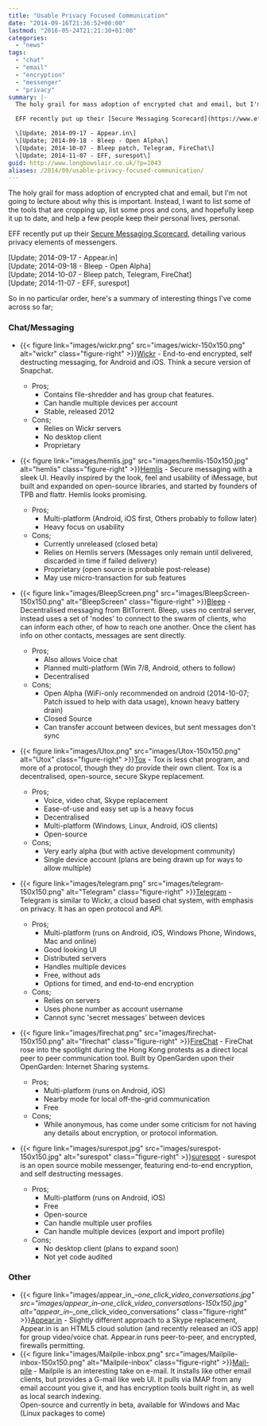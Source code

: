 ```yaml
---
title: "Usable Privacy Focused Communication"
date: "2014-09-16T21:36:52+00:00"
lastmod: "2016-05-24T21:21:30+01:00"
categories: 
  - "news"
tags: 
  - "chat"
  - "email"
  - "encryption"
  - "messenger"
  - "privacy"
summary: |-
  The holy grail for mass adoption of encrypted chat and email, but I'm not going to lecture about why this is important. Instead, I want to list some of the tools that are cropping up, list some pros and cons, and hopefully keep it up to date, and help a few people keep their personal lives, personal.

  EFF recently put up their [Secure Messaging Scorecard](https://www.eff.org/secure-messaging-scorecard), detailing various privacy elements of messengers.

  \[Update; 2014-09-17 - Appear.in\]
  \[Update; 2014-09-18 - Bleep - Open Alpha\]
  \[Update; 2014-10-07 - Bleep patch, Telegram, FireChat\]
  \[Update; 2014-11-07 - EFF, surespot\]
guid: http://www.longbowslair.co.uk/?p=1043
aliases: /2014/09/usable-privacy-focused-communication/
---
```


The holy grail for mass adoption of encrypted chat and email, but I'm not going to lecture about why this is important. Instead, I want to list some of the tools that are cropping up, list some pros and cons, and hopefully keep it up to date, and help a few people keep their personal lives, personal.

EFF recently put up their [Secure Messaging Scorecard](https://www.eff.org/secure-messaging-scorecard), detailing various privacy elements of messengers.

\[Update; 2014-09-17 - Appear.in\]  
\[Update; 2014-09-18 - Bleep - Open Alpha\]  
\[Update; 2014-10-07 - Bleep patch, Telegram, FireChat\]  
\[Update; 2014-11-07 - EFF, surespot\]

<!--more-->

So in no particular order, here's a summary of interesting things I've come across so far;

### Chat/Messaging

- {{< figure link="images/wickr.png" src="images/wickr-150x150.png" alt="wickr" class="figure-right" >}}[Wickr](https://www.wickr.com/) - End-to-end encrypted, self destructing messaging, for Android and iOS. Think a secure version of Snapchat.
  - Pros;
    - Contains file-shredder and has group chat features.
    - Can handle multiple devices per account
    - Stable, released 2012
  - Cons;
    - Relies on Wickr servers
    - No desktop client
    - Proprietary

- {{< figure link="images/hemlis.jpg" src="images/hemlis-150x150.jpg" alt="hemlis" class="figure-right" >}}[Hemlis](https://heml.is/) - Secure messaging with a sleek UI. Heavily inspired by the look, feel and usability of iMessage, but built and expanded on open-source libraries, and started by founders of TPB and flattr. Hemlis looks promising.
  - Pros;
    - Multi-platform (Android, iOS first, Others probably to follow later)
    - Heavy focus on usability
  - Cons;
    - Currently unreleased (closed beta)
    - Relies on Hemlis servers (Messages only remain until delivered, discarded in time if failed delivery)
    - Proprietary (open source is probable post-release)
    - May use micro-transaction for sub features
- {{< figure link="images/BleepScreen.png" src="images/BleepScreen-150x150.png" alt="BleepScreen" class="figure-right" >}}[Bleep](http://labs.bittorrent.com/bleep/) - Decentralised messaging from BitTorrent. Bleep, uses no central server, instead uses a set of 'nodes' to connect to the swarm of clients, who can inform each other, of how to reach one another. Once the client has info on other contacts, messages are sent directly.
  - Pros;
    - Also allows Voice chat
    - Planned multi-platform (Win 7/8, Android, others to follow)
    - Decentralised
  - Cons;
    - Open Alpha (WiFi-only recommended on android (2014-10-07; Patch issued to help with data usage), known heavy battery drain)
    - Closed Source
    - Can transfer account between devices, but sent messages don't sync
- {{< figure link="images/Utox.png" src="images/Utox-150x150.png" alt="Utox" class="figure-right" >}}[Tox](http://tox.im) - Tox is less chat program, and more of a protocol, though they do provide their own client. Tox is a decentralised, open-source, secure Skype replacement.
  - Pros;
    - Voice, video chat, Skype replacement
    - Ease-of-use and easy set up is a heavy focus
    - Decentralised
    - Multi-platform (Windows, Linux, Android, iOS clients)
    - Open-source
  - Cons;
    - Very early alpha (but with active development community)
    - Single device account (plans are being drawn up for ways to allow multiple)
- {{< figure link="images/telegram.png" src="images/telegram-150x150.png" alt="Telegram" class="figure-right" >}}[Telegram](https://telegram.org/) - Telegram is similar to Wickr, a cloud based chat system, with emphasis on privacy. It has an open protocol and API.
  - Pros;
    - Multi-platform (runs on Android, iOS, Windows Phone, Windows, Mac and online)
    - Good looking UI
    - Distributed servers
    - Handles multiple devices
    - Free, without ads
    - Options for timed, and end-to-end encryption
  - Cons;
    - Relies on servers
    - Uses phone number as account username
    - Cannot sync 'secret messages' between devices
- {{< figure link="images/firechat.png" src="images/firechat-150x150.png" alt="firechat" class="figure-right" >}}[FireChat](https://opengarden.com/firechat) - FireChat rose into the spotlight during the Hong Kong protests as a direct local peer to peer communication tool. Built by OpenGarden upon their OpenGarden: Internet Sharing systems.
  - Pros;
    - Multi-platform (runs on Android, iOS)
    - Nearby mode for local off-the-grid communication
    - Free
  - Cons;
    - While anonymous, has come under some criticism for not having any details about encryption, or protocol information.
- {{< figure link="images/surespot.jpg" src="images/surespot-150x150.jpg" alt="surespot" class="figure-right" >}}[surespot](https://www.surespot.me/) - surespot is an open source mobile messenger, featuring end-to-end encryption, and self destructing messages.
  - Pros;
    - Multi-platform (runs on Android, iOS)
    - Free
    - Open-source
    - Can handle multiple user profiles
    - Can handle multiple devices (export and import profile)
  - Cons;
    - No desktop client (plans to expand soon)
    - Not yet code audited

### Other

- {{< figure link="images/appear_in_–_one_click_video_conversations.jpg" src="images/appear_in_–_one_click_video_conversations-150x150.jpg" alt="appear_in_–_one_click_video_conversations" class="figure-right" >}}[Appear.in](https://appear.in/) - Slightly different approach to a Skype replacement, Appear.in is an HTML5 cloud solution (and recently released an iOS app) for group video/voice chat. Appear.in runs peer-to-peer, and encrypted, firewalls permitting.
- {{< figure link="images/Mailpile-inbox.png" src="images/Mailpile-inbox-150x150.png" alt="Mailpile-inbox" class="figure-right" >}}[Mail-pile](https://www.mailpile.is/) - Mailpile is an interesting take on e-mail. It installs like other email clients, but provides a G-mail like web UI. It pulls via IMAP from any email account you give it, and has encryption tools built right in, as well as local search indexing.  
  Open-source and currently in beta, available for Windows and Mac (Linux packages to come)
